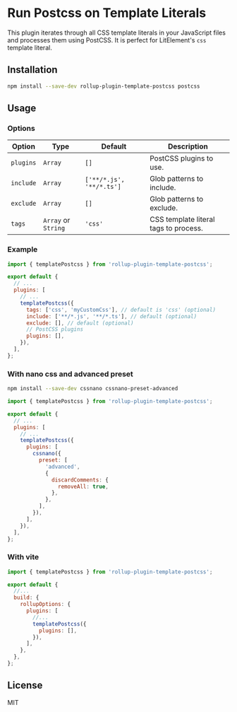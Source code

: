 # Run Postcss on Template Literals

This plugin iterates through all CSS template literals in your JavaScript files and processes them using PostCSS.
It is perfect for LitElement's `css` template literal.

## Installation

```bash
npm install --save-dev rollup-plugin-template-postcss postcss
```

## Usage

### Options

| Option    | Type                | Default                  | Description                           |
| --------- | ------------------- | ------------------------ | ------------------------------------- |
| `plugins` | `Array`             | `[]`                     | PostCSS plugins to use.               |
| `include` | `Array`             | `['**/*.js', '**/*.ts']` | Glob patterns to include.             |
| `exclude` | `Array`             | `[]`                     | Glob patterns to exclude.             |
| `tags`    | `Array` or `String` | `'css'`                  | CSS template literal tags to process. |

### Example

```js
import { templatePostcss } from 'rollup-plugin-template-postcss';

export default {
  // ...
  plugins: [
    // ...
    templatePostcss({
      tags: ['css', 'myCustomCss'], // default is 'css' (optional)
      include: ['**/*.js', '**/*.ts'], // default (optional)
      exclude: [], // default (optional)
      // PostCSS plugins
      plugins: [],
    }),
  ],
};
```

### With nano css and advanced preset

```bash
npm install --save-dev cssnano cssnano-preset-advanced
```

```js
import { templatePostcss } from 'rollup-plugin-template-postcss';

export default {
  // ...
  plugins: [
    // ...
    templatePostcss({
      plugins: [
        cssnano({
          preset: [
            'advanced',
            {
              discardComments: {
                removeAll: true,
              },
            },
          ],
        }),
      ],
    }),
  ],
};
```

### With vite

```js
import { templatePostcss } from 'rollup-plugin-template-postcss';

export default {
  //...
  build: {
    rollupOptions: {
      plugins: [
        //...
        templatePostcss({
          plugins: [],
        }),
      ],
    },
  },
};
```

## License

MIT
